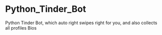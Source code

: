 # Python_Tinder_Bot
Python Tinder Bot, which auto right swipes right for you, and also collects all profiles Bios
